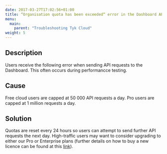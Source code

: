 ```yaml
---
date: 2017-03-27T17:02:56+01:00
title: “Organisation quota has been exceeded“ error in the Dashboard API
menu:
  main:
    parent: "Troubleshooting Tyk Cloud"
weight: 5 
---
```


## Description

Users receive the following error when sending API requests to the Dashboard. This often occurs during performancce testing.

## Cause

Free cloud users are capped at 50 000 API requests a day. Pro users are capped at 1 million requests a day.

## Solution

Quotas are reset every 24 hours so users can attempt to send further API requests the next day. High-traffic users may want to consider upgrading to either our Pro or Enterprise plans (further details on how to buy a new licence can be found at this [link][1]).

 [1]: https://site-dev.tykbeta.com/compare-api-management-platforms/